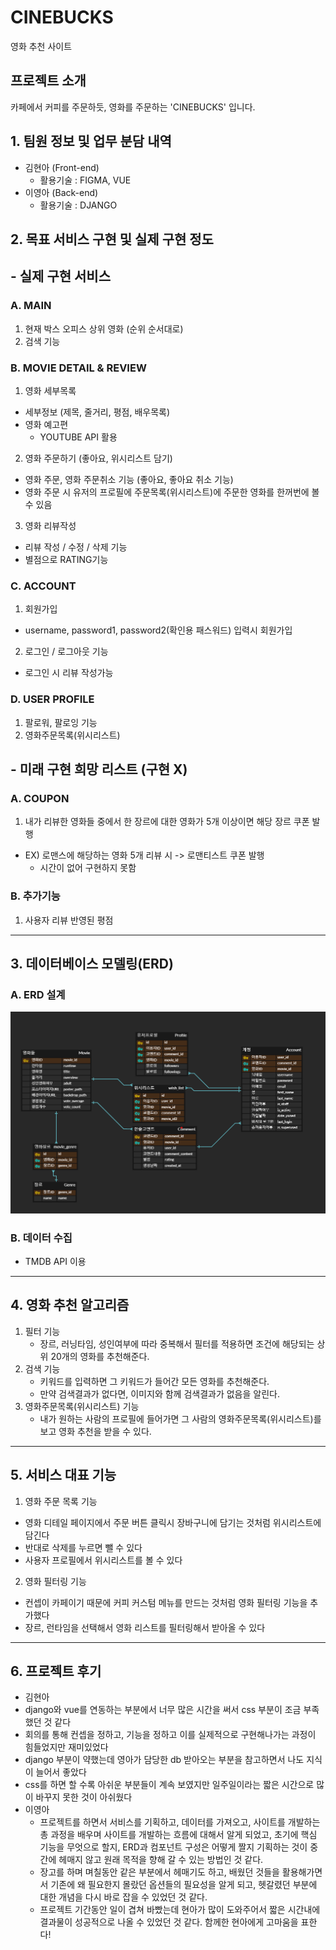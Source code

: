 # CINEBUCKS
 영화 추천 사이트
## 프로젝트 소개

카페에서 커피를 주문하듯, 영화를 주문하는 'CINEBUCKS' 입니다.
## 1. 팀원 정보 및 업무 분담 내역
- 김현아 (Front-end) 
  - 활용기술 : FIGMA, VUE
- 이영아 (Back-end) 
  - 활용기술 : DJANGO
## 2. 목표 서비스 구현 및 실제 구현 정도
## - 실제 구현 서비스 
### A. MAIN
  1. 현재 박스 오피스 상위 영화 (순위 순서대로)
  2. 검색 기능
### B. MOVIE DETAIL & REVIEW
  1. 영화 세부목록
   - 세부정보 (제목, 줄거리, 평점, 배우목록)
   - 영화 예고편 
     - YOUTUBE API 활용
  2. 영화 주문하기 (좋아요, 위시리스트 담기)
   - 영화 주문, 영화 주문취소 기능 (좋아요, 좋아요 취소 기능)
   - 영화 주문 시 유저의 프로필에 주문목록(위시리스트)에 주문한 영화를 한꺼번에 볼 수 있음
  3. 영화 리뷰작성
   - 리뷰 작성 / 수정 / 삭제 기능
   - 별점으로 RATING기능

### C. ACCOUNT
1.  회원가입
   - username, password1, password2(확인용 패스워드) 입력시 회원가입
2.  로그인 / 로그아웃 기능
   - 로그인 시 리뷰 작성가능
### D. USER PROFILE
1. 팔로워, 팔로잉 기능
2. 영화주문목록(위시리스트) 

## - 미래 구현 희망 리스트 (구현 X) 
### A. COUPON
1. 내가 리뷰한 영화들 중에서 한 장르에 대한 영화가 5개 이상이면 해당 장르 쿠폰 발행
- EX) 로맨스에 해당하는 영화 5개 리뷰 시 -> 로맨티스트 쿠폰 발행
  - 시간이 없어 구현하지 못함
### B. 추가기능
1. 사용자 리뷰 반영된 평점
---
## 3. 데이터베이스 모델링(ERD)
### A. ERD 설계
![ERD](ERD.png)
### B. 데이터 수집
- TMDB API 이용
---
## 4. 영화 추천 알고리즘
1. 필터 기능
    - 장르, 러닝타임, 성인여부에 따라 중복해서 필터를 적용하면 조건에 해당되는 상위 20개의 영화를 추천해준다.
2. 검색 기능
    - 키워드를 입력하면 그 키워드가 들어간 모든 영화를 추천해준다.
    - 만약 검색결과가 없다면, 이미지와 함께 검색결과가 없음을 알린다.
3. 영화주문목록(위시리스트) 기능
    - 내가 원하는 사람의 프로필에 들어가면 그 사람의 영화주문목록(위시리스트)를 보고 영화 추천을 받을 수 있다.
- --
## 5. 서비스 대표 기능
1. 영화 주문 목록 기능
 - 영화 디테일 페이지에서 주문 버튼 클릭시 장바구니에 담기는 것처럼 위시리스트에 담긴다
 - 반대로 삭제를 누르면 뺄 수 있다
 - 사용자 프로필에서 위시리스트를 볼 수 있다
2. 영화 필터링 기능
 - 컨셉이 카페이기 때문에 커피 커스텀 메뉴를 만드는 것처럼 영화 필터링 기능을 추가했다
 - 장르, 런타임을 선택해서 영화 리스트를 필터링해서 받아올 수 있다
---
## 6. 프로젝트 후기
- 김현아
 - django와 vue를 연동하는 부분에서 너무 많은 시간을 써서 css 부분이 조금 부족했던 것 같다
 - 회의를 통해 컨셉을 정하고, 기능을 정하고 이를 실제적으로 구현해나가는 과정이 힘들었지만 재미있었다
 - django 부분이 약했는데 영아가 담당한 db 받아오는 부분을 참고하면서 나도 지식이 늘어서 좋았다
 - css를 하면 할 수록 아쉬운 부분들이 계속 보였지만 일주일이라는 짧은 시간으로 많이 바꾸지 못한 것이 아쉬웠다
- 이영아
  - 프로젝트를 하면서 서비스를 기획하고, 데이터를 가져오고, 사이트를 개발하는 총 과정을 배우며 사이트를 개발하는 흐름에 대해서 알게 되었고, 초기에 핵심 기능을 무엇으로 할지, ERD과 컴포넌트 구성은 어떻게 짤지 기획하는 것이 중간에 헤매지 않고 원래 목적을 향해 갈 수 있는 방법인 것 같다.
  - 장고를 하며 며칠동안 같은 부분에서 헤매기도 하고, 배웠던 것들을 활용해가면서 기존에 왜 필요한지 몰랐던 옵션들의 필요성을 알게 되고, 헷갈렸던 부분에 대한 개념을 다시 바로 잡을 수 있었던 것 같다.
  - 프로젝트 기간동안 일이 겹쳐 바빴는데 현아가 많이 도와주어서 짧은 시간내에  결과물이 성공적으로 나올 수 있었던 것 같다. 함께한 현아에게 고마움을 표한다!
